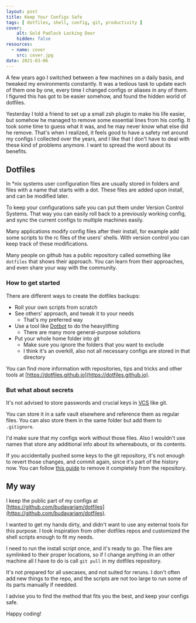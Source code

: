 ```yaml
---
layout: post
title: Keep Your Configs Safe
tags: [ dotfiles, shell, config, git, productivity ]
cover:
    alt: Gold Padlock Locking Door
    hidden: false
resources:
  - name: cover
    src: cover.jpg
date: 2021-03-06
---
```


A few years ago I switched between a few machines on a daily basis,
and tweaked my environments constantly.
It was a tedious task to update each of them one by one,
every time I changed configs or aliases in any of them.
I figured this has got to be easier somehow,
and found the hidden world of dotfiles.

<!--more-->

Yesterday I told a friend to set up a small zsh plugin to make his life easier,
but somehow he managed to remove some essential lines from his config.
It took some time to guess what it was, and he may never know what else did he remove.
That's when I realized, it feels good to have a safety net around my configs
I collected over the years, and I like that I don't have to deal with these kind of problems anymore. 
I want to spread the word about its benefits.

## Dotfiles

In *nix systems user configuration files are usually stored
in folders and files with a name that starts with a dot.
These files are added upon install, and can be modified later.

To keep your configurations safe you can put them under Version Control Systems.
That way you can easily roll back to a previously working config,
and sync the current configs to multiple machines easily.

Many applications modify config files after their install,
for example add some scripts to the rc files of the users' shells.
With version control you can keep track of these modifications.

Many people on github has a public repository called something like `dotfiles`
that shows their approach.
You can learn from their approaches, and even share your way with the community.

### How to get started

There are different ways to create the dotfiles backups:

- Roll your own scripts from scratch
- See others' approach, and tweak it to your needs
  - That's my preferred way
- Use a tool like [Dotbot](https://github.com/anishathalye/dotbot) to do the heavylifting
  - There are many more general-purpose solutions
- Put your whole home folder into git
  - Make sure you ignore the folders that you want to exclude
  - I think it's an overkill, also not all necessary configs are stored in that directory

You can find more information with repositories, tips and tricks and other tools
at [https://dotfiles.github.io](https://dotfiles.github.io).

### But what about secrets

It's not advised to store passwords and crucial keys in
[VCS](https://en.wikipedia.org/wiki/Version_control) like git.

You can store it in a safe vault elsewhere and reference them as regular files.
You can also store them in the same folder but add them to `.gitignore`.

I'd make sure that my configs work without those files.
Also I wouldn't use names that store any additional info about its whereabouts, or its contents.

If you accidentally pushed some keys to the git repository,
it's not enough to revert those changes, and commit again, since it's part of the history now.
You can follow
[this guide](https://docs.github.com/en/github/authenticating-to-github/removing-sensitive-data-from-a-repository)
to remove it completely from the repository.

## My way

I keep the public part of my configs at
[https://github.com/budavariam/dotfiles](https://github.com/budavariam/dotfiles).

I wanted to get my hands dirty, and didn't want to use any external tools for this purpose.
I took inspiration from other dotfiles repos and customized the shell scripts enough to fit my needs.

I need to run the install script once, and it's ready to go.
The files are symlinked to their proper locations,
so if I change anything in an other machine all I have to do
is call `git pull` in my dotfiles repository.

It's not prepared for all usecases, and not suited for reruns.
I don't often add new things to the repo,
and the scripts are not too large to run some of its parts manually if needded.

I advise you to find the method that fits you the best, and keep your configs safe.

Happy coding!
